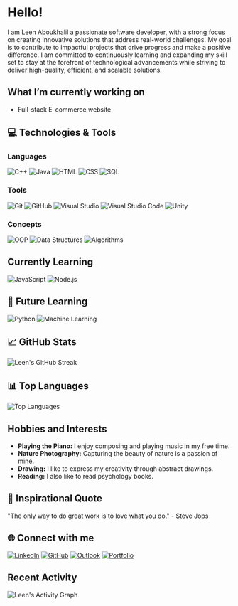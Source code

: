 # Hello!
I am Leen Aboukhalil a passionate software developer, with a strong focus on creating innovative solutions that address real-world challenges. My goal is to contribute to impactful projects that drive progress and make a positive difference. I am committed to continuously learning and expanding my skill set to stay at the forefront of technological advancements while striving to deliver high-quality, efficient, and scalable solutions.

## What I’m currently working on
- Full-stack E-commerce website

## 💻 Technologies & Tools
### **Languages**
![C++](https://img.shields.io/badge/-C++-00599C?logo=c%2B%2B&logoColor=white)
![Java](https://img.shields.io/badge/-Java-007396?logo=java&logoColor=white)
![HTML](https://img.shields.io/badge/-HTML-E34F26?logo=html5&logoColor=white)
![CSS](https://img.shields.io/badge/-CSS-1572B6?logo=css3&logoColor=white)
![SQL](https://img.shields.io/badge/-SQL-4479A1?logo=postgresql&logoColor=white)
### **Tools**
![Git](https://img.shields.io/badge/-Git-F05032?logo=git&logoColor=white)
![GitHub](https://img.shields.io/badge/-GitHub-181717?logo=github&logoColor=white)
![Visual Studio](https://img.shields.io/badge/-Visual%20Studio-5C2D91?logo=visual-studio&logoColor=white)
![Visual Studio Code](https://img.shields.io/badge/-VS%20Code-007ACC?logo=visual-studio-code&logoColor=white)
![Unity](https://img.shields.io/badge/-Unity-000000?logo=unity&logoColor=white)
### **Concepts**
![OOP](https://img.shields.io/badge/-OOP-4CAF50?logo=code&logoColor=white)
![Data Structures](https://img.shields.io/badge/-Data%20Structures-4CAF50?logo=data&logoColor=white)
![Algorithms](https://img.shields.io/badge/-Algorithms-4CAF50?logo=algorithm&logoColor=white)

## Currently Learning
![JavaScript](https://img.shields.io/badge/-JavaScript-F7DF1E?logo=javascript&logoColor=black)
![Node.js](https://img.shields.io/badge/-Node.js-339933?logo=node.js&logoColor=white)

## 🔮 Future Learning
![Python](https://img.shields.io/badge/-Python-3776AB?logo=python&logoColor=white)
![Machine Learning](https://img.shields.io/badge/-Machine%20Learning-007ACC?logo=python&logoColor=white)

## 📈 GitHub Stats
![Leen's GitHub Streak](https://github-readme-streak-stats.herokuapp.com/?user=leen-ak&theme=radical&background=0d1117&ring=ffcc00&fire=ff6600&currStreakLabel=ffcc00&currStreakNum=ff6600&sideNums=c9d1d9&sideLabels=c9d1d9&dates=8b949e&border=ffcc00)

## 📊 Top Languages
![Top Languages](https://github-readme-stats.vercel.app/api/top-langs/?username=leen-ak&layout=compact&theme=radical&bg_color=0d1117&title_color=ffcc00&text_color=c9d1d9&border_color=ffcc00&border_radius=10)

## Hobbies and Interests
- **Playing the Piano:** I enjoy composing and playing music in my free time.
- **Nature Photography:** Capturing the beauty of nature is a passion of mine.
- **Drawing:** I like to express my creativity through abstract drawings.
- **Reading:** I also like to read psychology books.

## 💬 Inspirational Quote
"The only way to do great work is to love what you do." - Steve Jobs

## 🌐 Connect with me
[![LinkedIn](https://img.shields.io/badge/-LinkedIn-0077B5?logo=linkedin&logoColor=white)](https://www.linkedin.com/in/leen-aboukhalil)
[![GitHub](https://img.shields.io/badge/-GitHub-181717?logo=github&logoColor=white)](https://github.com/Leen-ak)
[![Outlook](https://img.shields.io/badge/-Email-0078D4?logo=microsoft-outlook&logoColor=white)](mailto:leen_8_2001@outlook.com)
[![Portfolio](https://img.shields.io/badge/-Portfolio-4CAF50?logo=about&logoColor=white)](https://leenaboukhalil.netlify.app)

## Recent Activity
![Leen's Activity Graph](https://github-readme-activity-graph.vercel.app/graph?username=leen-ak&theme=radical&bg_color=0d1117&color=ffcc00&line=ff6600&point=ffffff&area=ffcc00&hide_border=true)

